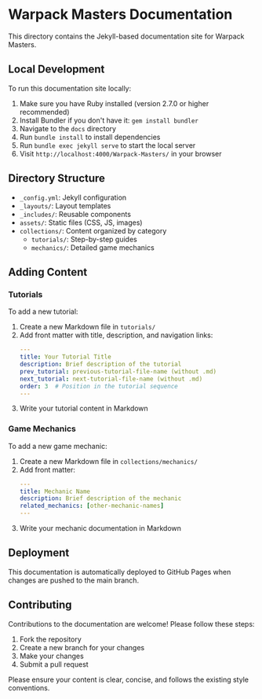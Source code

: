 # Warpack Masters Documentation

This directory contains the Jekyll-based documentation site for Warpack Masters.

## Local Development

To run this documentation site locally:

1. Make sure you have Ruby installed (version 2.7.0 or higher recommended)
2. Install Bundler if you don't have it: `gem install bundler`
3. Navigate to the `docs` directory
4. Run `bundle install` to install dependencies
5. Run `bundle exec jekyll serve` to start the local server
6. Visit `http://localhost:4000/Warpack-Masters/` in your browser

## Directory Structure

- `_config.yml`: Jekyll configuration
- `_layouts/`: Layout templates
- `_includes/`: Reusable components
- `assets/`: Static files (CSS, JS, images)
- `collections/`: Content organized by category
  - `tutorials/`: Step-by-step guides
  - `mechanics/`: Detailed game mechanics

## Adding Content

### Tutorials

To add a new tutorial:

1. Create a new Markdown file in `tutorials/`
2. Add front matter with title, description, and navigation links:
   ```yaml
   ---
   title: Your Tutorial Title
   description: Brief description of the tutorial
   prev_tutorial: previous-tutorial-file-name (without .md)
   next_tutorial: next-tutorial-file-name (without .md)
   order: 3  # Position in the tutorial sequence
   ---
   ```
3. Write your tutorial content in Markdown

### Game Mechanics

To add a new game mechanic:

1. Create a new Markdown file in `collections/mechanics/`
2. Add front matter:
   ```yaml
   ---
   title: Mechanic Name
   description: Brief description of the mechanic
   related_mechanics: [other-mechanic-names]
   ---
   ```
3. Write your mechanic documentation in Markdown

## Deployment

This documentation is automatically deployed to GitHub Pages when changes are pushed to the main branch.

## Contributing

Contributions to the documentation are welcome! Please follow these steps:

1. Fork the repository
2. Create a new branch for your changes
3. Make your changes
4. Submit a pull request

Please ensure your content is clear, concise, and follows the existing style conventions.
